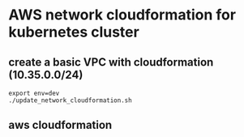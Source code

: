 # AWS network cloudformation for kubernetes cluster

## create a basic VPC with cloudformation (10.35.0.0/24)
```
export env=dev
./update_network_cloudformation.sh
```

## aws cloudformation
```

```